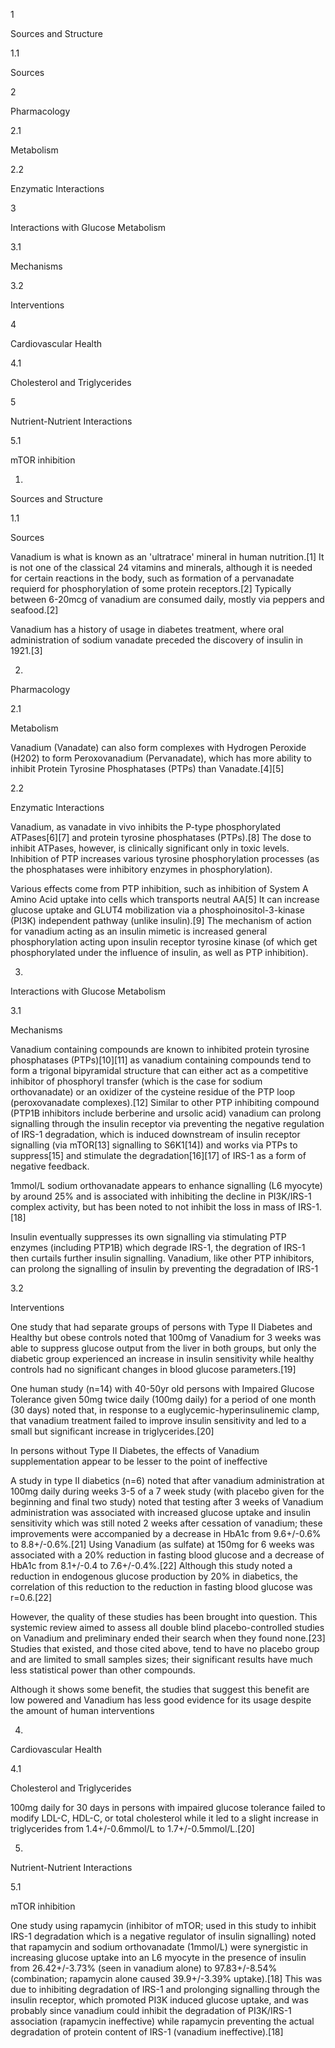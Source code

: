 1

Sources and Structure

1.1

Sources

2

Pharmacology

2.1

Metabolism

2.2

Enzymatic Interactions

3

Interactions with Glucose Metabolism

3.1

Mechanisms

3.2

Interventions

4

Cardiovascular Health

4.1

Cholesterol and Triglycerides

5

Nutrient-Nutrient Interactions

5.1

mTOR inhibition

1.

Sources and Structure

1.1

Sources

Vanadium is what is known as an 'ultratrace' mineral in human nutrition.[1] It is not one of the classical 24 vitamins and minerals, although it is needed for certain reactions in the body, such as formation of a pervanadate requierd for phosphorylation of some protein receptors.[2] Typically between 6-20mcg of vanadium are consumed daily, mostly via peppers and seafood.[2]

Vanadium has a history of usage in diabetes treatment, where oral administration of sodium vanadate preceded the discovery of insulin in 1921.[3]

2.

Pharmacology

2.1

Metabolism

Vanadium (Vanadate) can also form complexes with Hydrogen Peroxide (H202) to form Peroxovanadium (Pervanadate), which has more ability to inhibit Protein Tyrosine Phosphatases (PTPs) than Vanadate.[4][5]

2.2

Enzymatic Interactions

Vanadium, as vanadate in vivo inhibits the P-type phosphorylated ATPases[6][7] and protein tyrosine phosphatases (PTPs).[8] The dose to inhibit ATPases, however, is clinically significant only in toxic levels. Inhibition of PTP increases various tyrosine phosphorylation processes (as the phosphatases were inhibitory enzymes in phosphorylation).

Various effects come from PTP inhibition, such as inhibition of System A Amino Acid uptake into cells which transports neutral AA[5] It can increase glucose uptake and GLUT4 mobilization via a phosphoinositol-3-kinase (PI3K) independent pathway (unlike insulin).[9] The mechanism of action for vanadium acting as an insulin mimetic is increased general phosphorylation acting upon insulin receptor tyrosine kinase (of which get phosphorylated under the influence of insulin, as well as PTP inhibition).

3.

Interactions with Glucose Metabolism

3.1

Mechanisms

Vanadium containing compounds are known to inhibited protein tyrosine phosphatases (PTPs)[10][11] as vanadium containing compounds tend to form a trigonal bipyramidal structure that can either act as a competitive inhibitor of phosphoryl transfer (which is the case for sodium orthovanadate) or an oxidizer of the cysteine residue of the PTP loop (peroxovanadate complexes).[12] Similar to other PTP inhibiting compound (PTP1B inhibitors include berberine and ursolic acid) vanadium can prolong signalling through the insulin receptor via preventing the negative regulation of IRS-1 degradation, which is induced downstream of insulin receptor signalling (via mTOR[13] signalling to S6K1[14]) and works via PTPs to suppress[15] and stimulate the degradation[16][17] of IRS-1 as a form of negative feedback.

1mmol/L sodium orthovanadate appears to enhance signalling (L6 myocyte) by around 25% and is associated with inhibiting the decline in PI3K/IRS-1 complex activity, but has been noted to not inhibit the loss in mass of IRS-1.[18]

Insulin eventually suppresses its own signalling via stimulating PTP enzymes (including PTP1B) which degrade IRS-1, the degration of IRS-1 then curtails further insulin signalling. Vanadium, like other PTP inhibitors, can prolong the signalling of insulin by preventing the degradation of IRS-1

3.2

Interventions

One study that had separate groups of persons with Type II Diabetes and Healthy but obese controls noted that 100mg of Vanadium for 3 weeks was able to suppress glucose output from the liver in both groups, but only the diabetic group experienced an increase in insulin sensitivity while healthy controls had no significant changes in blood glucose parameters.[19]

One human study (n=14) with 40-50yr old persons with Impaired Glucose Tolerance given 50mg twice daily (100mg daily) for a period of one month (30 days) noted that, in response to a euglycemic-hyperinsulinemic clamp, that vanadium treatment failed to improve insulin sensitivity and led to a small but significant increase in triglycerides.[20]

In persons without Type II Diabetes, the effects of Vanadium supplementation appear to be lesser to the point of ineffective

A study in type II diabetics (n=6) noted that after vanadium administration at 100mg daily during weeks 3-5 of a 7 week study (with placebo given for the beginning and final two study) noted that testing after 3 weeks of Vanadium administration was associated with increased glucose uptake and insulin sensitivity which was still noted 2 weeks after cessation of vanadium; these improvements were accompanied by a decrease in HbA1c from 9.6+/-0.6% to 8.8+/-0.6%.[21] Using Vanadium (as sulfate) at 150mg for 6 weeks was associated with a 20% reduction in fasting blood glucose and a decrease of HbA1c from 8.1+/-0.4 to 7.6+/-0.4%.[22] Although this study noted a reduction in endogenous glucose production by 20% in diabetics, the correlation of this reduction to the reduction in fasting blood glucose was r=0.6.[22]

However, the quality of these studies has been brought into question. This systemic review aimed to assess all double blind placebo-controlled studies on Vanadium and preliminary ended their search when they found none.[23] Studies that existed, and those cited above, tend to have no placebo group and are limited to small samples sizes; their significant results have much less statistical power than other compounds.

Although it shows some benefit, the studies that suggest this benefit are low powered and Vanadium has less good evidence for its usage despite the amount of human interventions

4.

Cardiovascular Health

4.1

Cholesterol and Triglycerides

100mg daily for 30 days in persons with impaired glucose tolerance failed to modify LDL-C, HDL-C, or total cholesterol while it led to a slight increase in triglycerides from 1.4+/-0.6mmol/L to 1.7+/-0.5mmol/L.[20]

5.

Nutrient-Nutrient Interactions

5.1

mTOR inhibition

One study using rapamycin (inhibitor of mTOR; used in this study to inhibit IRS-1 degradation which is a negative regulator of insulin signalling) noted that rapamycin and sodium orthovanadate (1mmol/L) were synergistic in increasing glucose uptake into an L6 myocyte in the presence of insulin from 26.42+/-3.73% (seen in vanadium alone) to 97.83+/-8.54% (combination; rapamycin alone caused 39.9+/-3.39% uptake).[18] This was due to inhibiting degradation of IRS-1 and prolonging signalling through the insulin receptor, which promoted PI3K induced glucose uptake, and was probably since vanadium could inhibit the degradation of PI3K/IRS-1 association (rapamycin ineffective) while rapamycin preventing the actual degradation of protein content of IRS-1 (vanadium ineffective).[18]

